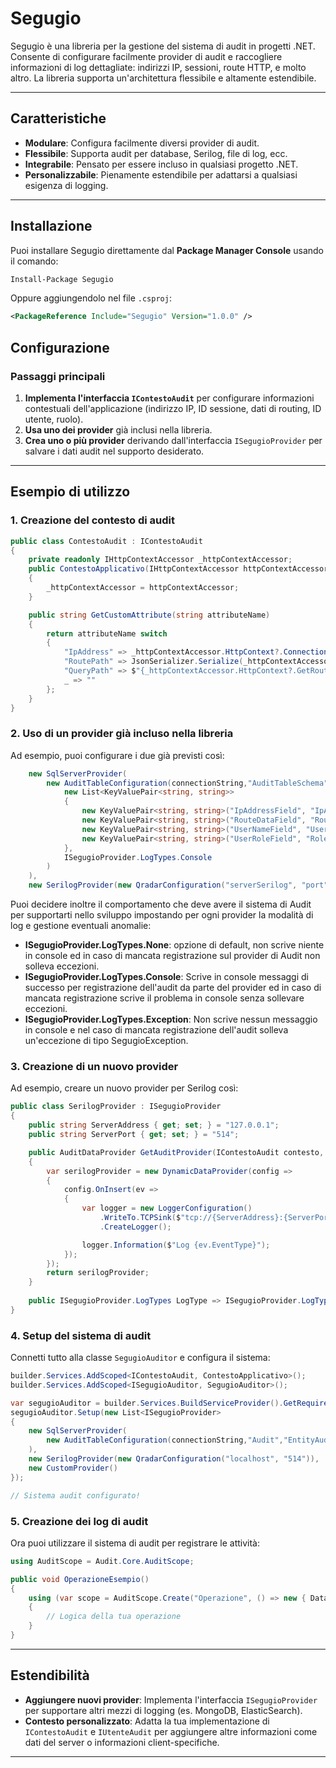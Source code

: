 # Segugio

Segugio è una libreria per la gestione del sistema di audit in progetti .NET. Consente di configurare facilmente provider di audit e raccogliere informazioni di log dettagliate: indirizzi IP, sessioni, route HTTP, e molto altro. La libreria supporta un'architettura flessibile e altamente estendibile.

---

## Caratteristiche

- **Modulare**: Configura facilmente diversi provider di audit.
- **Flessibile**: Supporta audit per database, Serilog, file di log, ecc.
- **Integrabile**: Pensato per essere incluso in qualsiasi progetto .NET.
- **Personalizzabile**: Pienamente estendibile per adattarsi a qualsiasi esigenza di logging.

---

## Installazione

Puoi installare Segugio direttamente dal **Package Manager Console** usando il comando:

```bash
Install-Package Segugio
```

Oppure aggiungendolo nel file `.csproj`:

```xml
<PackageReference Include="Segugio" Version="1.0.0" />
```

## Configurazione

### Passaggi principali
1. **Implementa l'interfaccia `IContestoAudit`** per configurare informazioni contestuali dell'applicazione (indirizzo IP, ID sessione, dati di routing, ID utente, ruolo).
3. **Usa uno dei provider** già inclusi nella libreria.
4. **Crea uno o più provider** derivando dall'interfaccia `ISegugioProvider` per salvare i dati audit nel supporto desiderato.

---

## Esempio di utilizzo

### 1. Creazione del contesto di audit
```csharp
public class ContestoAudit : IContestoAudit
{
    private readonly IHttpContextAccessor _httpContextAccessor;
    public ContestoApplicativo(IHttpContextAccessor httpContextAccessor)
    {
        _httpContextAccessor = httpContextAccessor;
    }

    public string GetCustomAttribute(string attributeName)
    {
        return attributeName switch
        {
            "IpAddress" => _httpContextAccessor.HttpContext?.Connection.RemoteIpAddress?.ToString() ?? "",
            "RoutePath" => JsonSerializer.Serialize(_httpContextAccessor.HttpContext?.GetRouteData()??new RouteData()),
            "QueryPath" => $"{_httpContextAccessor.HttpContext?.GetRouteData().Values["controller"]}/{_httpContextAccessor.HttpContext?.GetRouteData().Values["action"]}",
            _ => ""
        };
    }
}
```

### 2. Uso di un provider già incluso nella libreria
Ad esempio, puoi configurare i due già previsti così:
```csharp
    new SqlServerProvider(
        new AuditTableConfiguration(connectionString,"AuditTableSchema","AuditTableName","IdField","EntityDataJSonField","LastUpdateField",
            new List<KeyValuePair<string, string>>
            {
                new KeyValuePair<string, string>("IpAddressField", "IpAddress"),
                new KeyValuePair<string, string>("RouteDataField", "RoutePath"),
                new KeyValuePair<string, string>("UserNameField", "UserName"),
                new KeyValuePair<string, string>("UserRoleField", "Role")
            },
            ISegugioProvider.LogTypes.Console
        )
    ),
    new SerilogProvider(new QradarConfiguration("serverSerilog", "port", ISegugioProvider.LogTypes.Console))
```
Puoi decidere inoltre il comportamento che deve avere il sistema di Audit per supportarti nello sviluppo impostando per ogni provider la modalità di log e gestione eventuali anomalie:
- **ISegugioProvider.LogTypes.None**: opzione di default, non scrive niente in console ed in caso di mancata registrazione sul provider di Audit non solleva eccezioni.
- **ISegugioProvider.LogTypes.Console**: Scrive in console messaggi di successo per registrazione dell'audit da parte del provider ed in caso di mancata registrazione scrive il problema in console senza sollevare eccezioni.
- **ISegugioProvider.LogTypes.Exception**: Non scrive nessun messaggio in console e nel caso di mancata registrazione dell'audit solleva un'eccezione di tipo SegugioException.


### 3. Creazione di un nuovo provider
Ad esempio, creare un nuovo provider per Serilog così:
```csharp
public class SerilogProvider : ISegugioProvider
{
    public string ServerAddress { get; set; } = "127.0.0.1";
    public string ServerPort { get; set; } = "514";

    public AuditDataProvider GetAuditProvider(IContestoAudit contesto, IUtenteAudit utente)
    {
        var serilogProvider = new DynamicDataProvider(config =>
        {
            config.OnInsert(ev =>
            {
                var logger = new LoggerConfiguration()
                    .WriteTo.TCPSink($"tcp://{ServerAddress}:{ServerPort}")
                    .CreateLogger();

                logger.Information($"Log {ev.EventType}");
            });
        });
        return serilogProvider;
    }
    
    public ISegugioProvider.LogTypes LogType => ISegugioProvider.LogTypes.None;
}
```

### 4. Setup del sistema di audit
Connetti tutto alla classe `SegugioAuditor` e configura il sistema:
```csharp
builder.Services.AddScoped<IContestoAudit, ContestoApplicativo>();
builder.Services.AddScoped<ISegugioAuditor, SegugioAuditor>();

var segugioAuditor = builder.Services.BuildServiceProvider().GetRequiredService<ISegugioAuditor>();
segugioAuditor.Setup(new List<ISegugioProvider>
{
    new SqlServerProvider(
        new AuditTableConfiguration(connectionString,"Audit","EntityAuditLog","Id","DataJSon","LastUpdate")
    ),
    new SerilogProvider(new QradarConfiguration("localhost", "514")),
    new CustomProvider()
});

// Sistema audit configurato!
```

### 5. Creazione dei log di audit
Ora puoi utilizzare il sistema di audit per registrare le attività:
```csharp
using AuditScope = Audit.Core.AuditScope;

public void OperazioneEsempio()
{
    using (var scope = AuditScope.Create("Operazione", () => new { Data = "Esempio" }, new { Utente = "Admin" }))
    {
        // Logica della tua operazione
    }
}
```

---

## Estendibilità

- **Aggiungere nuovi provider**: Implementa l'interfaccia `ISegugioProvider` per supportare altri mezzi di logging (es. MongoDB, ElasticSearch).
- **Contesto personalizzato**: Adatta la tua implementazione di `IContestoAudit` e `IUtenteAudit` per aggiungere altre informazioni come dati del server o informazioni client-specifiche.

---
